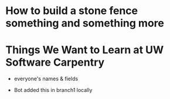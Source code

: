 How to build a stone fence
something and something more
=======
# Things We Want to Learn at UW Software Carpentry

- everyone's names & fields

- Bot added this in branch1 locally

